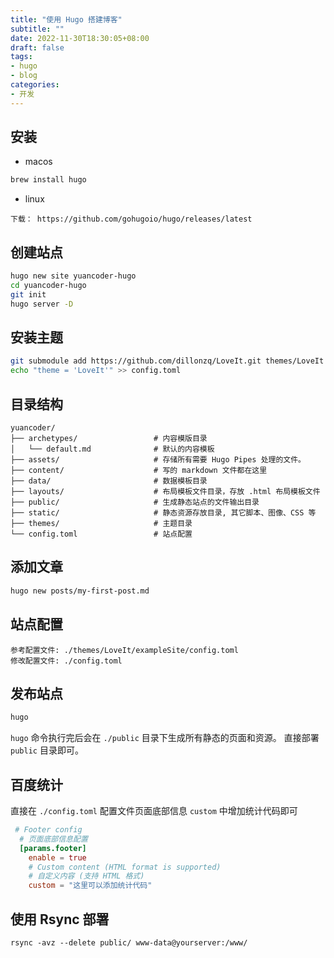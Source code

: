```yaml
---
title: "使用 Hugo 搭建博客"
subtitle: ""
date: 2022-11-30T18:30:05+08:00
draft: false
tags:
- hugo 
- blog
categories:
- 开发
---
```


<!--more-->

## 安装

- macos

```bash
brew install hugo
```
- linux

```
下载： https://github.com/gohugoio/hugo/releases/latest
```

## 创建站点

```bash
hugo new site yuancoder-hugo
cd yuancoder-hugo 
git init
hugo server -D
```

## 安装主题

```bash
git submodule add https://github.com/dillonzq/LoveIt.git themes/LoveIt
echo "theme = 'LoveIt'" >> config.toml
```

## 目录结构

```text
yuancoder/
├── archetypes/                 # 内容模版目录
│   └── default.md              # 默认的内容模板
├── assets/                     # 存储所有需要 Hugo Pipes 处理的文件。
├── content/                    # 写的 markdown 文件都在这里
├── data/                       # 数据模板目录
├── layouts/                    # 布局模板文件目录，存放 .html 布局模板文件
├── public/                     # 生成静态站点的文件输出目录
├── static/                     # 静态资源存放目录, 其它脚本、图像、CSS 等
├── themes/                     # 主题目录
└── config.toml                 # 站点配置
```

## 添加文章

```bash
hugo new posts/my-first-post.md
```

## 站点配置

```text
参考配置文件: ./themes/LoveIt/exampleSite/config.toml 
修改配置文件: ./config.toml
```

## 发布站点

```bash
hugo
```

`hugo` 命令执行完后会在 `./public` 目录下生成所有静态的页面和资源。
直接部署 `public` 目录即可。


## 百度统计 

直接在 `./config.toml` 配置文件页面底部信息 `custom` 中增加统计代码即可

```toml
 # Footer config
  # 页面底部信息配置
  [params.footer]
    enable = true
    # Custom content (HTML format is supported)
    # 自定义内容 (支持 HTML 格式)
    custom = "这里可以添加统计代码"
```

## 使用 Rsync 部署

```
rsync -avz --delete public/ www-data@yourserver:/www/
```